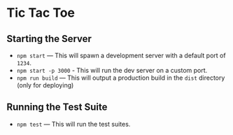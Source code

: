 # Tic Tac Toe


## Starting the Server 

- `npm start` — This will spawn a development server with a default port of `1234`.
- `npm start -p 3000` - This will run the dev server on a custom port.
- `npm run build` — This will output a production build in the `dist` directory (only for deploying)

## Running the Test Suite

- `npm test` — This will run the test suites.